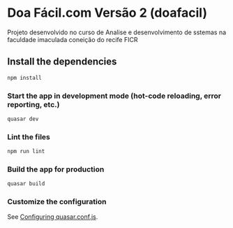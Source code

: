 # Doa Fácil.com Versão 2 (doafacil)

Projeto desenvolvido no curso de Analise e desenvolvimento de sstemas na faculdade imaculada coneição do recife FICR

## Install the dependencies
```bash
npm install
```

### Start the app in development mode (hot-code reloading, error reporting, etc.)
```bash
quasar dev
```

### Lint the files
```bash
npm run lint
```

### Build the app for production
```bash
quasar build
```

### Customize the configuration
See [Configuring quasar.conf.js](https://quasar.dev/quasar-cli/quasar-conf-js).

